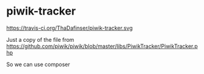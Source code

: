 piwik-tracker
=============
https://travis-ci.org/ThaDafinser/piwik-tracker.svg

Just a copy of the file from https://github.com/piwik/piwik/blob/master/libs/PiwikTracker/PiwikTracker.php

So we can use composer
